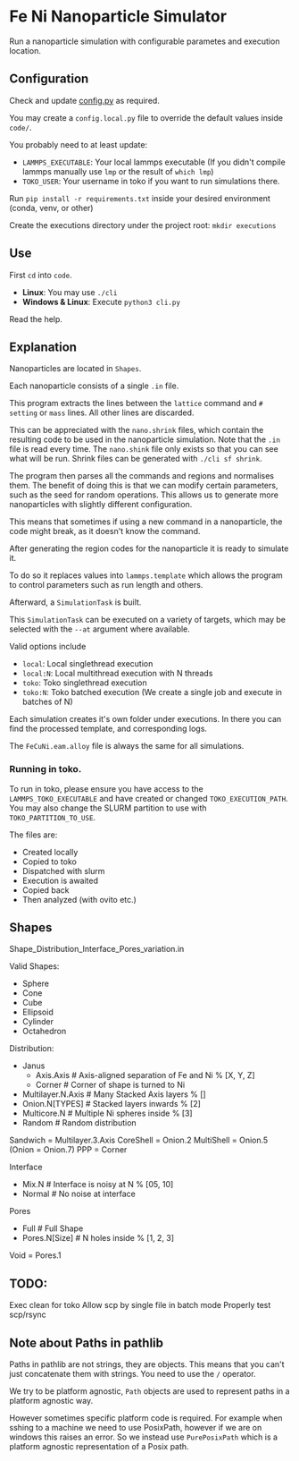 # Fe Ni Nanoparticle Simulator

Run a nanoparticle simulation with configurable parametes and execution location.

## Configuration

Check and update [config.py](code/config.py) as required.

You may create a `config.local.py` file to override the default values inside `code/`.

You probably need to at least update:
- `LAMMPS_EXECUTABLE`: Your local lammps executable (If you didn't compile lammps manually use `lmp` or the result of `which lmp`)
- `TOKO_USER`: Your username in toko if you want to run simulations there.

Run `pip install -r requirements.txt` inside your desired environment (conda, venv, or other)

Create the executions directory under the project root: `mkdir executions`

## Use

First `cd` into `code`.

- **Linux**: You may use `./cli`
- **Windows & Linux**: Execute `python3 cli.py`

Read the help.

## Explanation

Nanoparticles are located in `Shapes`.

Each nanoparticle consists of a single `.in` file.

This program extracts the lines between the `lattice` command and `# setting` or `mass` lines.
All other lines are discarded.

This can be appreciated with the `nano.shrink` files, which contain the resulting code to be used in the nanoparticle simulation.
Note that the `.in` file is read every time. The `nano.shink` file only exists so that you can see what will be run.
Shrink files can be generated with `./cli sf shrink`.

The program then parses all the commands and regions and normalises them.
The benefit of doing this is that we can modify certain parameters, such as the seed for random operations.
This allows us to generate more nanoparticles with slightly different configuration.

This means that sometimes if using a new command in a nanoparticle, the code might break, as it doesn't know the command.

After generating the region codes for the nanoparticle it is ready to simulate it.

To do so it replaces values into `lammps.template` which allows the program to control parameters such as run length and others.

Afterward, a `SimulationTask` is built.

This `SimulationTask` can be executed on a variety of targets, which may be selected with the `--at` argument where available.

Valid options include
- `local`: Local singlethread execution
- `local:N`: Local multithread execution with N threads
- `toko`: Toko singlethread execution
- `toko:N`: Toko batched execution (We create a single job and execute in batches of N)


Each simulation creates it's own folder under executions.
In there you can find the processed template, and corresponding logs.

The `FeCuNi.eam.alloy` file is always the same for all simulations.

### Running in toko.

To run in toko, please ensure you have access to the `LAMMPS_TOKO_EXECUTABLE` and have created or changed `TOKO_EXECUTION_PATH`.
You may also change the SLURM partition to use with `TOKO_PARTITION_TO_USE`.

The files are:
- Created locally
- Copied to toko
- Dispatched with slurm
- Execution is awaited
- Copied back
- Then analyzed (with ovito etc.)


## Shapes

Shape_Distribution_Interface_Pores_variation.in

Valid Shapes:
- Sphere
- Cone
- Cube
- Ellipsoid
- Cylinder
- Octahedron

Distribution:
- Janus
  - Axis.Axis       # Axis-aligned separation of Fe and Ni % [X, Y, Z]
  - Corner          # Corner of shape is turned to Ni
- Multilayer.N.Axis # Many Stacked Axis layers % []
- Onion.N[TYPES]           # Stacked layers inwards % [2]
- Multicore.N       # Multiple Ni spheres inside % [3]
- Random            # Random distribution

Sandwich  = Multilayer.3.Axis
CoreShell = Onion.2
MultiShell = Onion.5
(Onion = Onion.7)
PPP       = Corner

Interface
- Mix.N        # Interface is noisy at N % [05, 10]
- Normal       # No noise at interface

Pores
- Full         # Full Shape
- Pores.N[Size]      # N holes inside % [1, 2, 3]

Void = Pores.1


## TODO:
Exec clean for toko
Allow scp by single file in batch mode
Properly test scp/rsync


## Note about Paths in pathlib

Paths in pathlib are not strings, they are objects.
This means that you can't just concatenate them with strings.
You need to use the `/` operator.


We try to be platform agnostic,
`Path` objects are used to represent paths in a platform agnostic way.

However sometimes specific platform code is required.
For example when sshing to a machine we need to use PosixPath, however if we are on windows this raises an error.
So we instead use `PurePosixPath` which is a platform agnostic representation of a Posix path.

